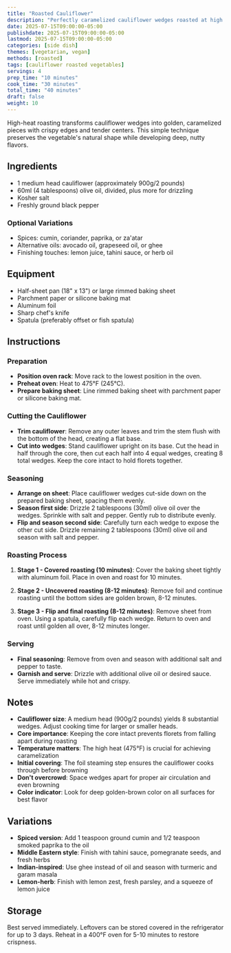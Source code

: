```yaml
---
title: "Roasted Cauliflower"
description: "Perfectly caramelized cauliflower wedges roasted at high heat for golden edges and tender interiors"
date: 2025-07-15T09:00:00-05:00
publishdate: 2025-07-15T09:00:00-05:00
lastmod: 2025-07-15T09:00:00-05:00
categories: [side dish]
themes: [vegetarian, vegan]
methods: [roasted]
tags: [cauliflower roasted vegetables]
servings: 4
prep_time: "10 minutes"
cook_time: "30 minutes"
total_time: "40 minutes"
draft: false
weight: 10
---
```


High-heat roasting transforms cauliflower wedges into golden, caramelized pieces with crispy edges and tender centers. This simple technique preserves the vegetable's natural shape while developing deep, nutty flavors.

## Ingredients

- 1 medium head cauliflower (approximately 900g/2 pounds)
- 60ml (4 tablespoons) olive oil, divided, plus more for drizzling
- Kosher salt
- Freshly ground black pepper

### Optional Variations
- Spices: cumin, coriander, paprika, or za'atar
- Alternative oils: avocado oil, grapeseed oil, or ghee
- Finishing touches: lemon juice, tahini sauce, or herb oil

## Equipment

- Half-sheet pan (18" x 13") or large rimmed baking sheet
- Parchment paper or silicone baking mat
- Aluminum foil
- Sharp chef's knife
- Spatula (preferably offset or fish spatula)

## Instructions

### Preparation

- **Position oven rack**: Move rack to the lowest position in the oven.
- **Preheat oven**: Heat to 475°F (245°C).
- **Prepare baking sheet**: Line rimmed baking sheet with parchment paper or silicone baking mat.

### Cutting the Cauliflower

- **Trim cauliflower**: Remove any outer leaves and trim the stem flush with the bottom of the head, creating a flat base.
- **Cut into wedges**: Stand cauliflower upright on its base. Cut the head in half through the core, then cut each half into 4 equal wedges, creating 8 total wedges. Keep the core intact to hold florets together.

### Seasoning

- **Arrange on sheet**: Place cauliflower wedges cut-side down on the prepared baking sheet, spacing them evenly.
- **Season first side**: Drizzle 2 tablespoons (30ml) olive oil over the wedges. Sprinkle with salt and pepper. Gently rub to distribute evenly.
- **Flip and season second side**: Carefully turn each wedge to expose the other cut side. Drizzle remaining 2 tablespoons (30ml) olive oil and season with salt and pepper.

### Roasting Process

1. **Stage 1 - Covered roasting (10 minutes)**: Cover the baking sheet tightly with aluminum foil. Place in oven and roast for 10 minutes.

2. **Stage 2 - Uncovered roasting (8-12 minutes)**: Remove foil and continue roasting until the bottom sides are golden brown, 8-12 minutes.

3. **Stage 3 - Flip and final roasting (8-12 minutes)**: Remove sheet from oven. Using a spatula, carefully flip each wedge. Return to oven and roast until golden all over, 8-12 minutes longer.

### Serving

- **Final seasoning**: Remove from oven and season with additional salt and pepper to taste.
- **Garnish and serve**: Drizzle with additional olive oil or desired sauce. Serve immediately while hot and crispy.

## Notes

- **Cauliflower size**: A medium head (900g/2 pounds) yields 8 substantial wedges. Adjust cooking time for larger or smaller heads.
- **Core importance**: Keeping the core intact prevents florets from falling apart during roasting
- **Temperature matters**: The high heat (475°F) is crucial for achieving caramelization
- **Initial covering**: The foil steaming step ensures the cauliflower cooks through before browning
- **Don't overcrowd**: Space wedges apart for proper air circulation and even browning
- **Color indicator**: Look for deep golden-brown color on all surfaces for best flavor

## Variations

- **Spiced version**: Add 1 teaspoon ground cumin and 1/2 teaspoon smoked paprika to the oil
- **Middle Eastern style**: Finish with tahini sauce, pomegranate seeds, and fresh herbs
- **Indian-inspired**: Use ghee instead of oil and season with turmeric and garam masala
- **Lemon-herb**: Finish with lemon zest, fresh parsley, and a squeeze of lemon juice

## Storage

Best served immediately. Leftovers can be stored covered in the refrigerator for up to 3 days. Reheat in a 400°F oven for 5-10 minutes to restore crispness.
